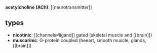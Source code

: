 **acetylcholine (ACh)**: [[neurotransmitter]]

## types
- **nicotinic**: [[channels#ligand]] gated (skeletal muscle and [[brain]])
- **muscarinic**: G-protein coupled (heeart, smooth muscle, glands, [[brain]])